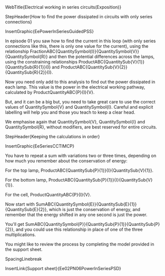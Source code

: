 WebTitle{Electrical working in series circuits(Exposition)}

StepHeader{How to find the power dissipated in circuits with only series connections}

InsertGraphic{EePowerInSeriesGuidedPSS}

In episode 01 you saw how to find the current in this loop (with only series connections like this, there is only one value for the current), using the relationship FractionABC{QuantitySymbol{I}}{QuantitySymbol{V}}{QuantitySymbol{R}} and then the potential differences across the lamps, using the constraining relationships ProductABC{QuantitySub{V}{1}}{QuantitySub{R}{1}}{I} and ProductABC{QuantitySub{V}{2}}{QuantitySub{R}{2}}{I}.

Now you need only add to this analysis to find out the power dissipated in each lamp. This value is the power in the electrical working pathway, calculated by ProductQuantityABC{P}{I}{V}.

But, and it can be a big but, you need to take great care to use the correct values of QuantitySymbol{V} and QuantitySymbol{I}. Careful and explicit labelling will help you and those you teach to keep a clear head.

We emphasise again that QuantitySymbol{V}, QuantitySymbol{I} and QuantitySymbol{R}, without modifiers, are best reserved for entire circuits.

StepHeader{Keeping the calculations in order}

InsertGraphic{EeSeriesCCTIMCP}

You have to repeat a sum with variations two or three times, depending on how much you remember about the conservation of energy:

For the top lamp, ProductABC{QuantitySub{P}{1}}{I}{QuantitySub{V}{1}}.

For the bottom lamp, ProductABC{QuantitySub{P}{1}}{I}{QuantitySub{V}{1}}.

For the cell, ProductQuantityABC{P}{I}{V}.

Now start with SumABC{QuantitySymbol{E}}{QuantitySub{E}{1}}{QuantitySub{E}{2}}, which is just the conservation of energy, and remember that the energy shifted in any one second is just the power.

You'll get SumABC{QuantitySymbol{P}}{QuantitySub{P}{1}}{QuantitySub{P}{2}}, and you could use this relationship in place of one of the three multiplications.

You might like to review the process by completing the model provided in the support sheet.

SpacingLinebreak

InsertLink{Support sheet}{Ee02PN06PowerInSeriesPSD}
